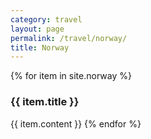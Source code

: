 ```yaml
---
category: travel
layout: page
permalink: /travel/norway/
title: Norway
---
```


{% for item in site.norway %}
### {{ item.title }}
{{ item.content }}
{% endfor %}
